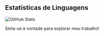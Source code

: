 ## Estatísticas de Linguagens
![GitHub Stats](https://github-readme-stats.vercel.app/api?username=Bloodborne2&show_icons=true&count_private=true)

Sinta-se à vontade para explorar meu trabalho!
